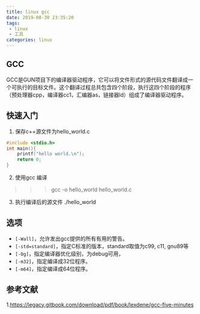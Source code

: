 ```yaml
---
title: linux gcc
date: 2019-08-30 23:35:20
tags:
 - linux
 - 工具
categories: linux
---
```


## GCC
GCC是GUN项目下的编译器驱动程序，它可以将文件形式的源代码文件翻译成一个可执行的目标文件。这个翻译过程总共包含四个阶段，执行这四个阶段的程序（预处理器cpp，编译器cc1，汇编器as，链接器ld）组成了编译器驱动程序。

## 快速入门
1. 保存c++源文件为hello_world.c
``` c
#include <stdio.h>
int main(){
    printf("hello world.\n");
    return 0;
}
```

2. 使用gcc 编译
>>> gcc -o hello_world hello_world.c
3. 执行编译后的源文件
./hello_world


## 选项
- `[-Wall]`，允许发出gcc提供的所有有用的警告。
- `[-std=standard]`，指定C标准的版本，standard取值为c99, c11, gnu89等
- `[-Og]`，指定编译器优化级别，为debug可用，
- `[-m32]`，指定编译成32位程序。
- `[-m64]`，指定编译成64位程序。


## 参考文献
1.https://legacy.gitbook.com/download/pdf/book/lexdene/gcc-five-minutes
